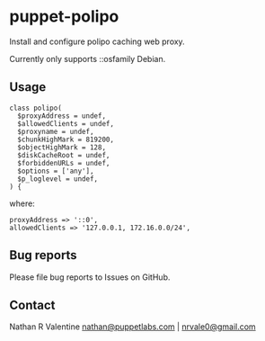 # puppet-polipo

Install and configure polipo caching web proxy.

Currently only supports ::osfamily Debian.

## Usage 

    class polipo(
      $proxyAddress = undef,
      $allowedClients = undef,
      $proxyname = undef,
      $chunkHighMark = 819200,
      $objectHighMark = 128,
      $diskCacheRoot = undef,
      $forbiddenURLs = undef,
      $options = ['any'],
      $p_loglevel = undef,
    ) {

where:

    proxyAddress => '::0',
    allowedClients => '127.0.0.1, 172.16.0.0/24', 

## Bug reports
Please file bug reports to Issues on GitHub.

## Contact
Nathan R Valentine <nathan@puppetlabs.com> | <nrvale0@gmail.com>
